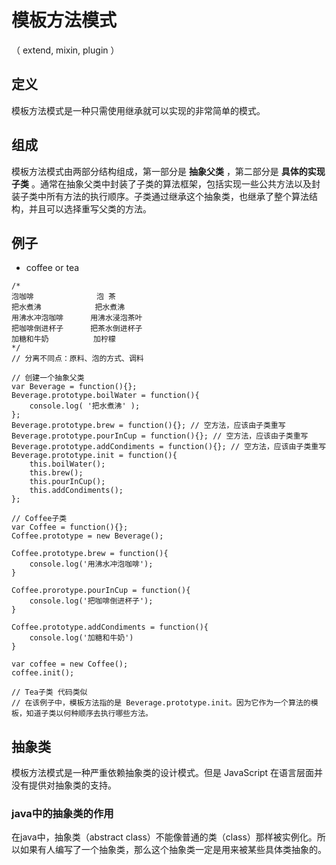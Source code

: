 # 模板方法模式
（ extend, mixin, plugin ）

## 定义
模板方法模式是一种只需使用继承就可以实现的非常简单的模式。

## 组成
模板方法模式由两部分结构组成，第一部分是 __抽象父类__ ，第二部分是 __具体的实现子类__ 。通常在抽象父类中封装了子类的算法框架，包括实现一些公共方法以及封装子类中所有方法的执行顺序。子类通过继承这个抽象类，也继承了整个算法结构，并且可以选择重写父类的方法。

## 例子
* coffee or tea
```
/*
泡咖啡              泡 茶
把水煮沸            把水煮沸
用沸水冲泡咖啡      用沸水浸泡茶叶
把咖啡倒进杯子      把茶水倒进杯子
加糖和牛奶          加柠檬
*/
// 分离不同点：原料、泡的方式、调料

// 创建一个抽象父类
var Beverage = function(){};
Beverage.prototype.boilWater = function(){
    console.log( '把水煮沸' );
};
Beverage.prototype.brew = function(){}; // 空方法，应该由子类重写
Beverage.prototype.pourInCup = function(){}; // 空方法，应该由子类重写
Beverage.prototype.addCondiments = function(){}; // 空方法，应该由子类重写
Beverage.prototype.init = function(){
    this.boilWater();
    this.brew();
    this.pourInCup();
    this.addCondiments();
};

// Coffee子类
var Coffee = function(){};
Coffee.prototype = new Beverage();

Coffee.prototype.brew = function(){
    console.log('用沸水冲泡咖啡');
}

Coffee.prorotype.pourInCup = function(){
    console.log('把咖啡倒进杯子');
}

Coffee.prototype.addCondiments = function(){
    console.log('加糖和牛奶')
}

var coffee = new Coffee();
coffee.init();

// Tea子类 代码类似
// 在该例子中，模板方法指的是 Beverage.prototype.init。因为它作为一个算法的模板，知道子类以何种顺序去执行哪些方法。
```

## 抽象类
模板方法模式是一种严重依赖抽象类的设计模式。但是 JavaScript 在语言层面并没有提供对抽象类的支持。
### java中的抽象类的作用
在java中，抽象类（abstract class）不能像普通的类（class）那样被实例化。所以如果有人编写了一个抽象类，那么这个抽象类一定是用来被某些具体类抽象的。

